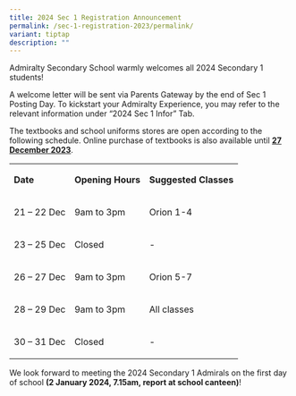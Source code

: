```yaml
---
title: 2024 Sec 1 Registration Announcement
permalink: /sec-1-registration-2023/permalink/
variant: tiptap
description: ""
---
```

<p>Admiralty Secondary School warmly welcomes all 2024 Secondary 1 students!</p><p>A welcome letter will be sent via Parents Gateway by the end of Sec 1 Posting Day. To kickstart your Admiralty Experience, you may refer to the relevant information under “2024 Sec 1 Infor” Tab.</p><p>The textbooks and school uniforms stores are open according to the following schedule. Online purchase of textbooks is also available until <strong><u>27 December 2023</u></strong>.</p><table><tbody><tr><td rowspan="1" colspan="1"><p><strong>Date</strong></p></td><td rowspan="1" colspan="1"><p><strong>Opening Hours</strong></p></td><td rowspan="1" colspan="1"><p><strong>Suggested Classes</strong></p></td></tr><tr><td rowspan="1" colspan="1"><p>21 – 22 Dec</p></td><td rowspan="1" colspan="1"><p>9am to 3pm</p></td><td rowspan="1" colspan="1"><p>Orion 1-4</p></td></tr><tr><td rowspan="1" colspan="1"><p>23 – 25 Dec</p></td><td rowspan="1" colspan="1"><p>Closed</p></td><td rowspan="1" colspan="1"><p>-</p></td></tr><tr><td rowspan="1" colspan="1"><p>26 – 27 Dec</p></td><td rowspan="1" colspan="1"><p>9am to 3pm</p></td><td rowspan="1" colspan="1"><p>Orion 5-7</p></td></tr><tr><td rowspan="1" colspan="1"><p>28 – 29 Dec</p></td><td rowspan="1" colspan="1"><p>9am to 3pm</p></td><td rowspan="1" colspan="1"><p>All classes</p></td></tr><tr><td rowspan="1" colspan="1"><p>30 – 31 Dec</p></td><td rowspan="1" colspan="1"><p>Closed</p></td><td rowspan="1" colspan="1"><p>-</p></td></tr></tbody></table><p></p><p>We look forward to meeting the 2024 Secondary 1 Admirals on the first day of school <strong>(2 January 2024, 7.15am, report at school canteen)</strong>!</p>